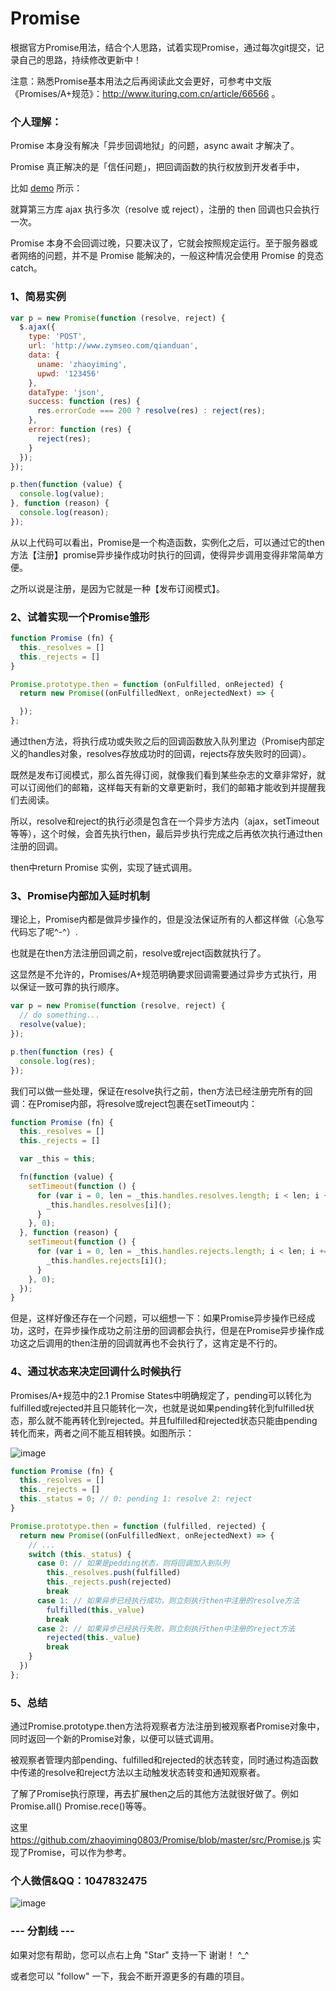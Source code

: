 # Promise

根据官方Promise用法，结合个人思路，试着实现Promise，通过每次git提交，记录自己的思路，持续修改更新中！

注意：熟悉Promise基本用法之后再阅读此文会更好，可参考中文版《Promises/A+规范》：http://www.ituring.com.cn/article/66566 。

### 个人理解：

Promise 本身没有解决「异步回调地狱」的问题，async await 才解决了。

Promise 真正解决的是「信任问题」，把回调函数的执行权放到开发者手中，

比如 [demo](https://github.com/zhaoyiming0803/test-code/blob/master/test288.js) 所示：

就算第三方库 ajax 执行多次（resolve 或 reject），注册的 then 回调也只会执行一次。

Promise 本身不会回调过晚，只要决议了，它就会按照规定运行。至于服务器或者网络的问题，并不是 Promise 能解决的，一般这种情况会使用 Promise 的竞态 catch。
### 1、简易实例
``` javascript
var p = new Promise(function (resolve, reject) {
  $.ajax({
    type: 'POST',
    url: 'http://www.zymseo.com/qianduan',
    data: {
      uname: 'zhaoyiming',
      upwd: '123456'
    },
    dataType: 'json',
    success: function (res) {
      res.errorCode === 200 ? resolve(res) : reject(res);
    },
    error: function (res) {
      reject(res);
    }
  });
});

p.then(function (value) {
  console.log(value);
}, function (reason) {
  console.log(reason);
});
```
从以上代码可以看出，Promise是一个构造函数，实例化之后，可以通过它的then方法【注册】promise异步操作成功时执行的回调，使得异步调用变得非常简单方便。

之所以说是注册，是因为它就是一种【发布订阅模式】。

### 2、试着实现一个Promise雏形
``` javascript
function Promise (fn) {
  this._resolves = []
  this._rejects = []
}

Promise.prototype.then = function (onFulfilled, onRejected) {
  return new Promise((onFulfilledNext, onRejectedNext) => {

  });
};
```
通过then方法，将执行成功或失败之后的回调函数放入队列里边（Promise内部定义的handles对象，resolves存放成功时的回调，rejects存放失败时的回调）。

既然是发布订阅模式，那么首先得订阅，就像我们看到某些杂志的文章非常好，就可以订阅他们的邮箱，这样每天有新的文章更新时，我们的邮箱才能收到并提醒我们去阅读。

所以，resolve和reject的执行必须是包含在一个异步方法内（ajax，setTimeout等等），这个时候，会首先执行then，最后异步执行完成之后再依次执行通过then注册的回调。

then中return Promise 实例，实现了链式调用。

### 3、Promise内部加入延时机制

理论上，Promise内都是做异步操作的，但是没法保证所有的人都这样做（心急写代码忘了呢^-^）.

也就是在then方法注册回调之前，resolve或reject函数就执行了。

这显然是不允许的，Promises/A+规范明确要求回调需要通过异步方式执行，用以保证一致可靠的执行顺序。
``` javascript
var p = new Promise(function (resolve, reject) {
  // do something...
  resolve(value);
});

p.then(function (res) {
  console.log(res);
});
```
我们可以做一些处理，保证在resolve执行之前，then方法已经注册完所有的回调：在Promise内部，将resolve或reject包裹在setTimeout内：
``` javascript
function Promise (fn) {
  this._resolves = []
  this._rejects = []

  var _this = this;

  fn(function (value) {
    setTimeout(function () {
      for (var i = 0, len = _this.handles.resolves.length; i < len; i += 1) {
        _this.handles.resolves[i]();
      }
    }, 0);
  }, function (reason) {
    setTimeout(function () {
      for (var i = 0, len = _this.handles.rejects.length; i < len; i += 1) {
        _this.handles.rejects[i]();
      }
    }, 0);
  });
}
```
但是，这样好像还存在一个问题，可以细想一下：如果Promise异步操作已经成功，这时，在异步操作成功之前注册的回调都会执行，但是在Promise异步操作成功这之后调用的then注册的回调就再也不会执行了，这肯定是不行的。

### 4、通过状态来决定回调什么时候执行

Promises/A+规范中的2.1 Promise States中明确规定了，pending可以转化为fulfilled或rejected并且只能转化一次，也就是说如果pending转化到fulfilled状态，那么就不能再转化到rejected。并且fulfilled和rejected状态只能由pending转化而来，两者之间不能互相转换。如图所示：

![image](https://github.com/zhaoyiming0803/Promise/blob/dev/promise.png)
``` javascript
function Promise (fn) {
  this._resolves = []
  this._rejects = []
  this._status = 0; // 0: pending 1: resolve 2: reject
}

Promise.prototype.then = function (fulfilled, rejected) {
  return new Promise((onFulfilledNext, onRejectedNext) => {
    // ...
    switch (this._status) {
      case 0: // 如果是pedding状态，则将回调加入到队列
        this._resolves.push(fulfilled)
        this._rejects.push(rejected)
        break
      case 1: // 如果异步已经执行成功，则立刻执行then中注册的resolve方法
        fulfilled(this._value)
        break
      case 2: // 如果异步已经执行失败，则立刻执行then中注册的reject方法
        rejected(this._value)
        break
    }
  })
};
```

### 5、总结

通过Promise.prototype.then方法将观察者方法注册到被观察者Promise对象中，同时返回一个新的Promise对象，以便可以链式调用。

被观察者管理内部pending、fulfilled和rejected的状态转变，同时通过构造函数中传递的resolve和reject方法以主动触发状态转变和通知观察者。

了解了Promise执行原理，再去扩展then之后的其他方法就很好做了。例如Promise.all() Promise.rece()等等。

这里 https://github.com/zhaoyiming0803/Promise/blob/master/src/Promise.js 实现了Promise，可以作为参考。

### 个人微信&QQ：1047832475

![image](https://github.com/zhaoyiming0803/VueNode/blob/dev/wechat.png)

### --- 分割线 ---

如果对您有帮助，您可以点右上角 "Star" 支持一下 谢谢！ ^_^

或者您可以 "follow" 一下，我会不断开源更多的有趣的项目。
